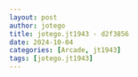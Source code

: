 ```yaml
---
layout: post
author: jotego
title: jotego.jt1943 - d2f3856
date: 2024-10-04
categories: [Arcade, jt1943]
tags: [jotego.jt1943]
---
```


